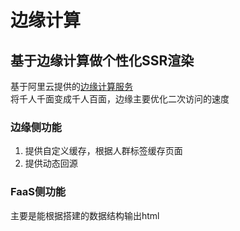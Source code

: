 # 边缘计算      
## 基于边缘计算做个性化SSR渲染
基于阿里云提供的[边缘计算服务](https://dcdn.console.aliyun.com/?spm=5176.197032.J_3202628160.3.48ae42c4m3qU0z#/edgeRoutine/manage)          
将千人千面变成千人百面，边缘主要优化二次访问的速度             
### 边缘侧功能
1. 提供自定义缓存，根据人群标签缓存页面     
2. 提供动态回源   

### FaaS侧功能
主要是能根据搭建的数据结构输出html    


